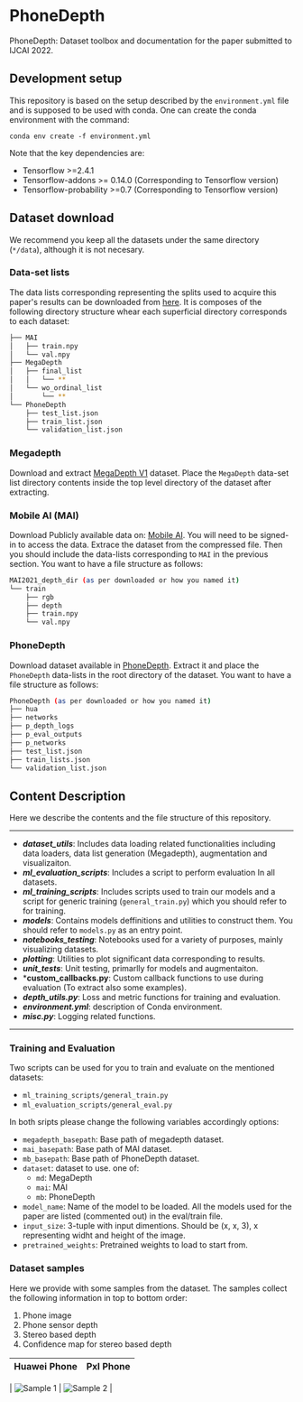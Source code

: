 # PhoneDepth
PhoneDepth: Dataset toolbox and documentation for the paper submitted to IJCAI 2022.


## Development setup
This repository is based on the setup described by the `environment.yml` file and is supposed to be used with conda. One can create the conda environment with the command: 

```
conda env create -f environment.yml
```

Note that the key dependencies are:
- Tensorflow >=2.4.1
- Tensorflow-addons >= 0.14.0 (Corresponding to Tensorflow version)
- Tensorflow-probability >=0.7 (Corresponding to Tensorflow version)


## Dataset download
We recommend you keep all the datasets under the same directory (`*/data`), although it is not necesary.

### Data-set lists
The data lists corresponding representing the splits used to acquire this paper's results can be downloaded from [here](https://drive.google.com/file/d/1uDzpz-pVIPAnabLigE1ThwF40QbhfI6-/view?usp=sharing).  It is composes of the following directory structure whear each superficial directory corresponds to each dataset:

```bash
├── MAI
│   ├── train.npy
│   └── val.npy
├── MegaDepth
│   ├── final_list
│   │   └── **
│   └── wo_ordinal_list
│       └── **
└── PhoneDepth
    ├── test_list.json
    ├── train_list.json
    └── validation_list.json
```
### Megadepth
Download and extract [MegaDepth V1](https://www.cs.cornell.edu/projects/megadepth/) dataset. Place the `MegaDepth` data-set list directory contents inside the top level directory of the dataset after extracting. 
### Mobile AI (MAI)
Download Publicly available data on: [Mobile AI](https://competitions.codalab.org/competitions/28122). You will need to be signed-in to access the data. Extrace the dataset from the compressed file. Then you should include the data-lists corresponding to `MAI` in the previous section. You want to have a file structure as follows:

```bash
MAI2021_depth_dir (as per downloaded or how you named it)
└── train
    ├── rgb
    ├── depth
    ├── train.npy
    └── val.npy
```

### PhoneDepth
Download dataset available in [PhoneDepth](placeholder). Extract it and place the `PhoneDepth` data-lists in the root directory of the dataset. You want to have a file structure as follows:

```bash
PhoneDepth (as per downloaded or how you named it)
├── hua
├── networks
├── p_depth_logs
├── p_eval_outputs
├── p_networks
├── test_list.json
├── train_lists.json
└── validation_list.json
```

## Content Description
Here we describe the contents and the file structure of this repository.
----------------------- ------------------------------------
- ***dataset_utils***: Includes data loading related functionalities including data loaders, data list generation (Megadepth), augmentation and visualizaiton.
- ***ml_evaluation_scripts***: Includes a script to perform evaluation In all datasets.
- ***ml_training_scripts***: Includes scripts used to train our models and a script for generic training (`general_train.py`) which you should refer to for training.
- ***models***: Contains models deffinitions and utilities to construct them. You should refer to `models.py` as an entry point.
- ***notebooks_testing***: Notebooks used for a variety of purposes, mainly visualizing datasets.
- ***plotting***: Utilities to plot significant data corresponding to results.
- ***unit_tests***: Unit testing, primarlly for models and augmentaiton.
- ***custom_callbacks.py**: Custom callback functions to use during evaluation (To extract also some examples).
- ***depth_utils.py***: Loss and metric functions for training and evaluation.
- ***environment.yml***: description of Conda environment.
- ***misc.py***: Logging related functions.
----------------------------------------------------------------

### Training and Evaluation

Two scripts can be used for you to train and evaluate on the mentioned datasets:
- `ml_training_scripts/general_train.py`
- `ml_evaluation_scripts/general_eval.py`

In both sripts please change the following variables accordingly options:
- `megadepth_basepath`: Base path of megadepth dataset.
- `mai_basepath`: Base path of MAI dataset.
- `mb_basepath`: Base path of PhoneDepth dataset.
- `dataset`: dataset to use. one of: 
    - `md`: MegaDepth
    - `mai`: MAI
    - `mb`: PhoneDepth
- `model_name`: Name of the model to be loaded. All the models used for the paper are listed (commented out) in the eval/train file.
- `input_size`: 3-tuple with input dimentions. Should be (x, x, 3), x representing widht and height of the image.
- `pretrained_weights`: Pretrained weights to load to start from.

### Dataset samples
Here we provide with some samples from the dataset. The samples collect the following information in top to bottom order: 
1. Phone image
2. Phone sensor depth
3. Stereo based depth
4. Confidence map for stereo based depth

| Huawei Phone      | Pxl Phone      |
|------------|-------------|
|
![Sample 1](sample_imgs/sample_01.jpg) | ![Sample 2](sample_imgs/sample_02.jpg) |